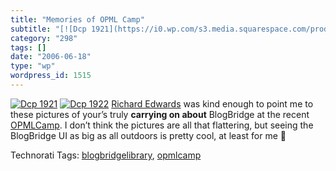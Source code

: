 ```yaml
---
title: "Memories of OPML Camp"
subtitle: "[![Dcp 1921](https://i0.wp.com/s3.media.squarespace.com/production/1075723/12829350/weblogs/images/d..."
category: "298"
tags: []
date: "2006-06-18"
type: "wp"
wordpress_id: 1515
---
```

[![Dcp 1921](https://i0.wp.com/s3.media.squarespace.com/production/1075723/12829350/weblogs/images/dcp_1921-tm.jpg?resize=352%2C233)](https://i0.wp.com/s3.media.squarespace.com/production/1075723/12829350/weblogs/images/dcp_1921.jpg) [![Dcp 1922](https://i0.wp.com/s3.media.squarespace.com/production/1075723/12829350/weblogs/images/dcp_1922-tm.jpg?resize=352%2C233)](https://i0.wp.com/s3.media.squarespace.com/production/1075723/12829350/weblogs/images/dcp_1922.jpg) [Richard Edwards](http://www.treesandclouds.net/) was kind enough to point me to these pictures of your’s truly **carrying on about** BlogBridge at the recent [OPMLCamp](http://www.opmlcamp.com/). I don’t think the pictures are all that flattering, but seeing the BlogBridge UI as big as all outdoors is pretty cool, at least for me 🙂

Technorati Tags: [blogbridgelibrary](http://www.technorati.com/tag/blogbridgelibrary), [opmlcamp](http://www.technorati.com/tag/opmlcamp)